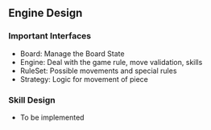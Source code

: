 ## Engine Design

### Important Interfaces

- Board: Manage the Board State
- Engine: Deal with the game rule, move validation, skills
- RuleSet: Possible movements and special rules
- Strategy: Logic for movement of piece

### Skill Design
- To be implemented